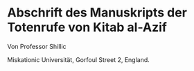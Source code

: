 # Abschrift des Manuskripts der Totenrufe von Kitab al-Azif

Von Professor Shillic 

Miskationic Universität, Gorfoul Street 2, England.